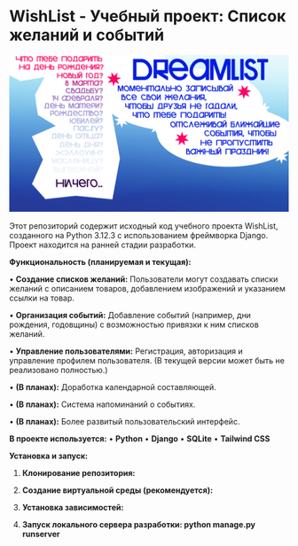 # WishList - Учебный проект: Список желаний и событий

![image info](backend/static/welcome.png)

Этот репозиторий содержит исходный код учебного проекта WishList, созданного на Python 3.12.3 с использованием фреймворка Django.  Проект находится на ранней стадии разработки.

**Функциональность (планируемая и текущая):**

• **Создание списков желаний:** Пользователи могут создавать списки желаний с описанием товаров, добавлением изображений и указанием ссылки на товар.

• **Организация событий:** Добавление событий (например, дни рождения, годовщины) с возможностью привязки к ним списков желаний.

• **Управление пользователями:**  Регистрация, авторизация и управление профилем пользователя.  (В текущей версии может быть не реализовано полностью.)

• **(В планах):**  Доработка календарной составляющей.

• **(В планах):**  Система напоминаний о событиях.

• **(В планах):**  Более развитый пользовательский интерфейс.


**В проекте используется:**
• **Python**
• **Django**
• **SQLite**
• **Tailwind CSS**


**Установка и запуск:**

1. **Клонирование репозитория:**
   
2. **Создание виртуальной среды (рекомендуется):**
   
3. **Установка зависимостей:**
   
4. **Запуск локального сервера разработки: python manage.py runserver**
